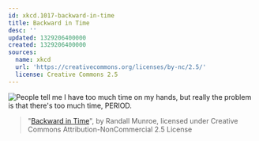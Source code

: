 ```yaml
---
id: xkcd.1017-backward-in-time
title: Backward in Time
desc: ''
updated: 1329206400000
created: 1329206400000
sources:
  name: xkcd
  url: 'https://creativecommons.org/licenses/by-nc/2.5/'
  license: Creative Commons 2.5
---
```

![People tell me I have too much time on my hands, but really the problem is that there's too much time, PERIOD.](https://imgs.xkcd.com/comics/backward_in_time.png)
> "[Backward in Time](https://xkcd.com/1017/)", by Randall Munroe, licensed under Creative Commons Attribution-NonCommercial 2.5 License

